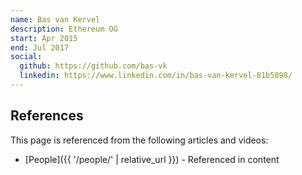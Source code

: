 ```yaml
---
name: Bas van Kervel
description: Ethereum OG
start: Apr 2015
end: Jul 2017
social:
  github: https://github.com/bas-vk
  linkedin: https://www.linkedin.com/in/bas-van-kervel-81b5898/
---
```


## References

This page is referenced from the following articles and videos:

- [People]({{ '/people/' | relative_url }}) - Referenced in content